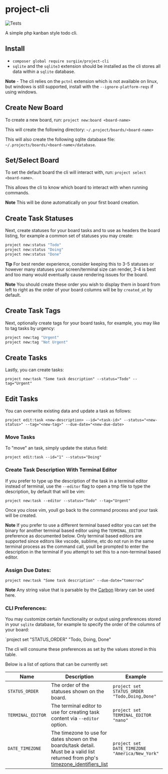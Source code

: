 # project-cli

![Tests](https://github.com/surgiie/project-cli/actions/workflows/tests.yml/badge.svg)

A simple php kanban style todo cli.


## Install

- `composer global require surgiie/project-cli`
-  `sqlite` and the `sqlite3` extension should be installed as the cli stores all data within a `sqlite` database.

**Note** - The cli relies on the `pctnl` extension which is not available on linux, but windows is still supported, install with the `--ignore-platform-reqs` if using windows.
## Create New Board

To create a new board, run: `project new:board <board-name>`

This will create the following directory: `~/.project/boards/<board-name>`

This will also create the following sqlite database file: `~/.projects/boards/<board-name>/database`.


## Set/Select Board

To set the default board the cli will interact with, run: `project select <board-name>`.

This allows the cli to know which board to interact with when running commands. 


**Note** This will be done automatically on your first board creation.

## Create Task Statuses

Next, create statuses for your board tasks and to use as headers the board listing, for example a common set of statuses you may create:

```bash
project new:status "Todo"
project new:status "Doing"
project new:status "Done"
```

**Tip** For best render experience, consider keeping this to 3-5 statuses or however many statuses your screen/terminal size can render, 3-4 is best and too many would eventually cause rendering issues for the board.

**Note**  You should create these order you wish to display them in board from left to right as the order of your board columns will be by `created_at` by default.

## Create Task Tags

Next, optionally create tags for your board tasks, for example, you may like to tag tasks by urgency:

```bash
project new:tag "Urgent"
project new:tag "Not Urgent"
```

## Create Tasks

Lastly, you can create tasks:

`project new:task "Some task description" --status="Todo" --tag="Urgent"`

## Edit Tasks
You can overwrite existing data and update a task as follows: 

`project edit:task <new-description> --id="<task-id>" --status="<new-status>" --tag="<new-tag>" --due-date="<new-due-date>`
### Move Tasks
To "move" an task, simply update the status field:

`project edit:task --id="1" --status="Doing"`

### Create Task Description With Terminal Editor
If you prefer to type up the description of the task in a terminal editor instead of terminal, use the `--editor` flag to open a tmp file to type the description, by default that will be vim:

`project new:task --editor --status="Todo" --tag="Urgent"`

Once you close vim, youll go back to the command process and your task will be created.


**Note** If you prefer to use a different terminal based editor you can set the binary for another terminal based editor using the `TERMINAL_EDITOR` preference as documented below. Only terminal based editors are supported since editors like vscode, sublime, etc do not run in the same terminal process as the command call, youll be prompted to enter the description in the terminal if you attempt to set this to a non-terminal based editor.

### Assign Due Dates:

`project new:task "Some task description" --due-date="tomorrow"`

**Note** Any string value that is parsable by the [Carbon](https://github.com/briannesbitt/Carbon) library can be used here.


### CLI Preferences:

You may customize certain functionality or output using preferences stored in your `sqlite` database, for example to specify the order of the columns of your board:

`project set "STATUS_ORDER" "Todo, Doing, Done"

The cli will consume these preferences as set by the values stored in this table. 

Below is a list of options that can be currently set:


| Name   | Description   |  Example  |  Default |
|---|---|---|---|
| `STATUS_ORDER`   | The order of the statuses shown on the board.  |  `project set STATUS_ORDER "Todo,Doing,Done"` | N/A |
| `TERMINAL_EDITOR`   | The terminal editor to use for creating task content via `--editor` option.  |  `project set TERMINAL_EDITOR "nano"` | `vim` |
| `DATE_TIMEZONE`   | The timezone to use for dates shown on the boards/task detail. Must be a valid list returned from php's [timezone_identifiers_list](https://www.php.net/manual/en/function.timezone-identifiers-list.php)  |  `project set DATE_TIMEZONE "America/New_York"` | `America/Indiana/Indianapolis` |

